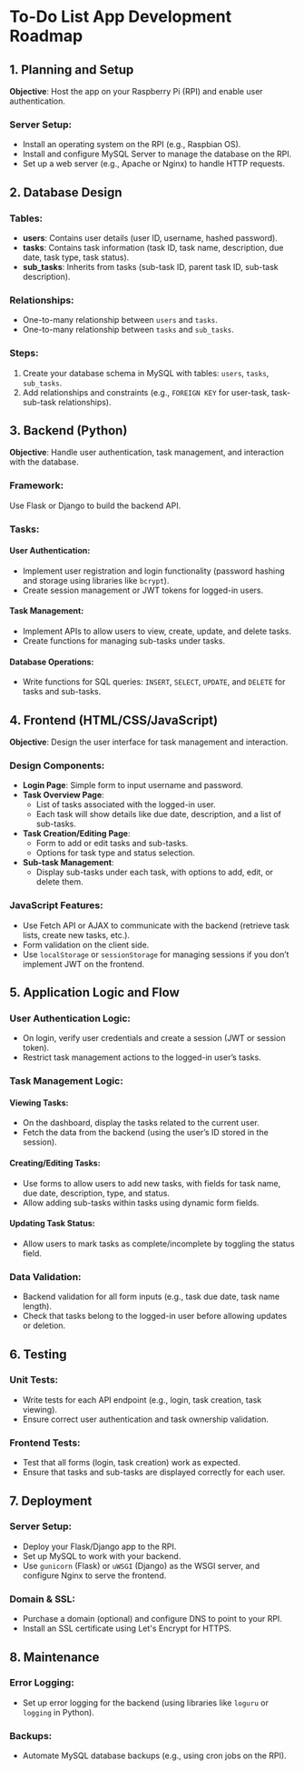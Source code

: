 # To-Do List App Development Roadmap

## 1. Planning and Setup
**Objective**: Host the app on your Raspberry Pi (RPI) and enable user authentication.

### Server Setup:
- Install an operating system on the RPI (e.g., Raspbian OS).
- Install and configure MySQL Server to manage the database on the RPI.
- Set up a web server (e.g., Apache or Nginx) to handle HTTP requests.

## 2. Database Design

### Tables:
- **users**: Contains user details (user ID, username, hashed password).
- **tasks**: Contains task information (task ID, task name, description, due date, task type, task status).
- **sub_tasks**: Inherits from tasks (sub-task ID, parent task ID, sub-task description).

### Relationships:
- One-to-many relationship between `users` and `tasks`.
- One-to-many relationship between `tasks` and `sub_tasks`.

### Steps:
1. Create your database schema in MySQL with tables: `users`, `tasks`, `sub_tasks`.
2. Add relationships and constraints (e.g., `FOREIGN KEY` for user-task, task-sub-task relationships).

## 3. Backend (Python)
**Objective**: Handle user authentication, task management, and interaction with the database.

### Framework: 
Use Flask or Django to build the backend API.

### Tasks:

#### User Authentication:
- Implement user registration and login functionality (password hashing and storage using libraries like `bcrypt`).
- Create session management or JWT tokens for logged-in users.

#### Task Management:
- Implement APIs to allow users to view, create, update, and delete tasks.
- Create functions for managing sub-tasks under tasks.

#### Database Operations:
- Write functions for SQL queries: `INSERT`, `SELECT`, `UPDATE`, and `DELETE` for tasks and sub-tasks.

## 4. Frontend (HTML/CSS/JavaScript)
**Objective**: Design the user interface for task management and interaction.

### Design Components:

- **Login Page**: Simple form to input username and password.
- **Task Overview Page**:
  - List of tasks associated with the logged-in user.
  - Each task will show details like due date, description, and a list of sub-tasks.
- **Task Creation/Editing Page**:
  - Form to add or edit tasks and sub-tasks.
  - Options for task type and status selection.
- **Sub-task Management**:
  - Display sub-tasks under each task, with options to add, edit, or delete them.

### JavaScript Features:
- Use Fetch API or AJAX to communicate with the backend (retrieve task lists, create new tasks, etc.).
- Form validation on the client side.
- Use `localStorage` or `sessionStorage` for managing sessions if you don’t implement JWT on the frontend.

## 5. Application Logic and Flow

### User Authentication Logic:
- On login, verify user credentials and create a session (JWT or session token).
- Restrict task management actions to the logged-in user’s tasks.

### Task Management Logic:

#### Viewing Tasks:
- On the dashboard, display the tasks related to the current user.
- Fetch the data from the backend (using the user’s ID stored in the session).

#### Creating/Editing Tasks:
- Use forms to allow users to add new tasks, with fields for task name, due date, description, type, and status.
- Allow adding sub-tasks within tasks using dynamic form fields.

#### Updating Task Status:
- Allow users to mark tasks as complete/incomplete by toggling the status field.

### Data Validation:
- Backend validation for all form inputs (e.g., task due date, task name length).
- Check that tasks belong to the logged-in user before allowing updates or deletion.

## 6. Testing

### Unit Tests:
- Write tests for each API endpoint (e.g., login, task creation, task viewing).
- Ensure correct user authentication and task ownership validation.

### Frontend Tests:
- Test that all forms (login, task creation) work as expected.
- Ensure that tasks and sub-tasks are displayed correctly for each user.

## 7. Deployment

### Server Setup:
- Deploy your Flask/Django app to the RPI.
- Set up MySQL to work with your backend.
- Use `gunicorn` (Flask) or `uWSGI` (Django) as the WSGI server, and configure Nginx to serve the frontend.

### Domain & SSL:
- Purchase a domain (optional) and configure DNS to point to your RPI.
- Install an SSL certificate using Let's Encrypt for HTTPS.

## 8. Maintenance

### Error Logging:
- Set up error logging for the backend (using libraries like `loguru` or `logging` in Python).

### Backups:
- Automate MySQL database backups (e.g., using cron jobs on the RPI).
